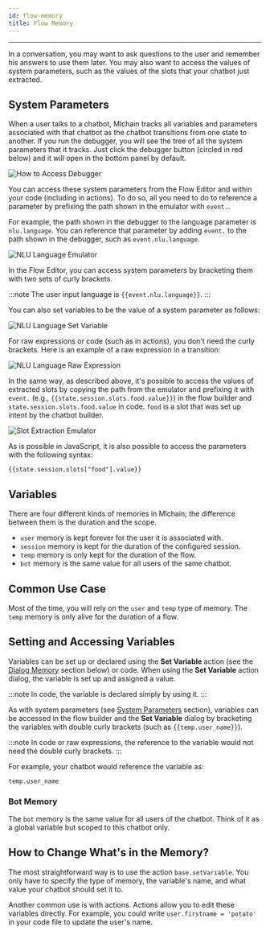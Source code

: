 ```yaml
---
id: flow-memory
title: Flow Memory
---
```


--------------------

In a conversation, you may want to ask questions to the user and remember his answers to use them later. You may also want to access the values of system parameters, such as the values of the slots that your chatbot just extracted.

## System Parameters

When a user talks to a chatbot, Mlchain tracks all variables and parameters associated with that chatbot as the chatbot transitions from one state to another. If you run the debugger, you will see the tree of all the system parameters that it tracks. Just click the debugger button (circled in red below) and it will open in the bottom panel by default.

![How to Access Debugger](/assets/access-debugger.png)

You can access these system parameters from the Flow Editor and within your code (including in actions). To do so, all you need to do to reference a parameter by prefixing the path shown in the emulator with `event.`.

For example, the path shown in the debugger to the language parameter is `nlu.language`. You can reference that parameter by adding `event.` to the path shown in the debugger, such as `event.nlu.language`.

![NLU Language Emulator](/assets/nlu-emulator.png)

In the Flow Editor, you can access system parameters by bracketing them with two sets of curly brackets.

:::note
The user input language is `{{event.nlu.language}}`.
:::

You can also set variables to be the value of a system parameter as follows:

![NLU Language Set Variable](/assets/nlu-variable.png)

For raw expressions or code (such as in actions), you don't need the curly brackets. Here is an example of a raw expression in a transition:

![NLU Language Raw Expression](/assets/nlu-raw-expression.png)

In the same way, as described above, it's possible to access the values of extracted slots by copying the path from the emulator and prefixing it with `event.` (e.g., `{{state.session.slots.food.value}}`) in the flow builder and `state.session.slots.food.value` in code. `food` is a slot that was set up intent by the chatbot builder.

![Slot Extraction Emulator](/assets/slot-extraction-emulator.png)

As is possible in JavaScript, it is also possible to access the parameters with the following syntax:

`{{state.session.slots["food"].value}}`

## Variables

There are four different kinds of memories in Mlchain; the difference between them is the duration and the scope.

- `user` memory is kept forever for the user it is associated with.
- `session` memory is kept for the duration of the configured session.
- `temp` memory is only kept for the duration of the flow.
- `bot` memory is the same value for all users of the same chatbot.

## Common Use Case

Most of the time, you will rely on the `user` and `temp` type of memory. The `temp` memory is only alive for the duration of a flow.

## Setting and Accessing Variables

Variables can be set up or declared using the **Set Variable** action (see the [Dialog Memory](#dialog-memory) section below) or code. When using the **Set Variable** action dialog, the variable is set up and assigned a value.

:::note
In code, the variable is declared simply by using it.
:::

As with system parameters (see [System Parameters](#system-parameter) section), variables can be accessed in the flow builder and the **Set Variable** dialog by bracketing the variables with double curly brackets (such as `{{temp.user_name}}`). 

:::note
In code or raw expressions, the reference to the variable would not need the double curly brackets.
:::

For example, your chatbot would reference the variable as:

`temp.user_name`

### Bot Memory

The `bot` memory is the same value for all users of the chatbot. Think of it as a global variable but scoped to this chatbot only.

## How to Change What's in the Memory?

The most straightforward way is to use the action `base.setVariable`. You only have to specify the type of memory, the variable's name, and what value your chatbot should set it to.

Another common use is with actions. Actions allow you to edit these variables directly. For example, you could write `user.firstname = 'potato'` in your code file to update the user's name.